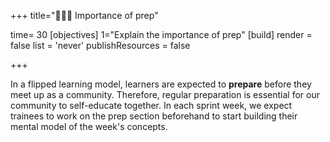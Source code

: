+++
title="🧑🏾‍💻 Importance of prep"

time= 30
[objectives]
    1="Explain the importance of prep"
[build]
  render = false
  list = 'never'
  publishResources = false

+++

In a flipped learning model, learners are expected to **prepare** before they meet up as a community. Therefore, regular preparation is essential for our community to self-educate together. In each sprint week, we expect trainees to work on the prep section beforehand to start building their mental model of the week's concepts.
